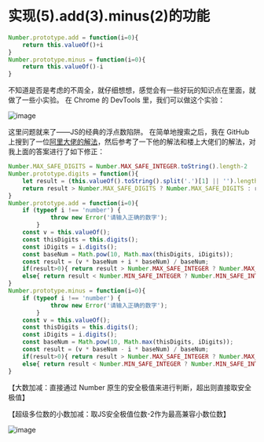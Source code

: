 # 实现(5).add(3).minus(2)的功能

```js
Number.prototype.add = function(i=0){
	return this.valueOf()+i
}
Number.prototype.minus = function(i=0){
	return this.valueOf()-i
}
```

不知道是否是考虑的不周全，就仔细想想，感觉会有一些好玩的知识点在里面，就做了一些小实验。
在 Chrome 的 DevTools 里，我们可以做这个实验：

![image](https://user-images.githubusercontent.com/6418374/55767430-85127e80-5aab-11e9-85a2-f7b7d3d3f8ab.png)

这里问题就来了——JS的经典的浮点数陷阱。
在简单地搜索之后，我在 GitHub 上搜到了一位[阿里大佬的解法](https://github.com/camsong/blog/issues/9)，然后参考了一下他的解法和楼上大佬们的解法，对我上面的答案进行了如下修正：

```js
Number.MAX_SAFE_DIGITS = Number.MAX_SAFE_INTEGER.toString().length-2
Number.prototype.digits = function(){
	let result = (this.valueOf().toString().split('.')[1] || '').length
	return result > Number.MAX_SAFE_DIGITS ? Number.MAX_SAFE_DIGITS : result
}
Number.prototype.add = function(i=0){
	if (typeof i !== 'number') {
        	throw new Error('请输入正确的数字');
    	}
	const v = this.valueOf();
	const thisDigits = this.digits();
	const iDigits = i.digits();
	const baseNum = Math.pow(10, Math.max(thisDigits, iDigits));
	const result = (v * baseNum + i * baseNum) / baseNum;
	if(result>0){ return result > Number.MAX_SAFE_INTEGER ? Number.MAX_SAFE_INTEGER : result }
	else{ return result < Number.MIN_SAFE_INTEGER ? Number.MIN_SAFE_INTEGER : result }
}
Number.prototype.minus = function(i=0){
	if (typeof i !== 'number') {
        	throw new Error('请输入正确的数字');
    	}
	const v = this.valueOf();
	const thisDigits = this.digits();
	const iDigits = i.digits();
	const baseNum = Math.pow(10, Math.max(thisDigits, iDigits));
	const result = (v * baseNum - i * baseNum) / baseNum;
	if(result>0){ return result > Number.MAX_SAFE_INTEGER ? Number.MAX_SAFE_INTEGER : result }
	else{ return result < Number.MIN_SAFE_INTEGER ? Number.MIN_SAFE_INTEGER : result }
}
```

【大数加减：直接通过 Number 原生的安全极值来进行判断，超出则直接取安全极值】

【超级多位数的小数加减：取JS安全极值位数-2作为最高兼容小数位数】

![image](https://user-images.githubusercontent.com/6418374/55785123-785e4c80-5ae4-11e9-9ece-cacbd6bb0140.png)
